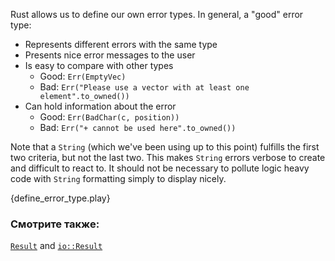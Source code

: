 Rust allows us to define our own error types. In general, a "good" error type:

* Represents different errors with the same type
* Presents nice error messages to the user
* Is easy to compare with other types
    - Good: `Err(EmptyVec)`
    - Bad: `Err("Please use a vector with at least one element".to_owned())`
* Can hold information about the error
    - Good: `Err(BadChar(c, position))`
    - Bad: `Err("+ cannot be used here".to_owned())`

Note that a `String` (which we've been using up to this point) fulfills the 
first two criteria, but not the last two. This makes `String` errors verbose 
to create and difficult to react to. It should not be necessary to pollute 
logic heavy code with `String` formatting simply to display nicely.

{define_error_type.play}

### Смотрите также:

[`Result`][result] and [`io::Result`][io_result]

[result]: http://doc.rust-lang.org/std/result/enum.Result.html
[io_result]: http://doc.rust-lang.org/std/io/type.Result.html
[inplace]: ../error/option_with_result/result_string_errors.html
